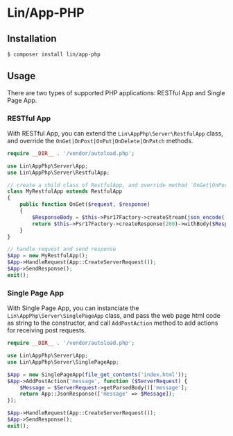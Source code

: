 # Lin/App-PHP

## Installation

```bash
$ composer install lin/app-php
```

## Usage

There are two types of supported PHP applications: RESTful App and Single Page App.

### RESTful App

With RESTful App, you can extend the `Lin\AppPhp\Server\RestfulApp` class, and override the `OnGet|OnPost|OnPut|OnDelete|OnPatch` methods.

```php
require __DIR__ . '/vendor/autoload.php';

use Lin\AppPhp\Server\App;
use Lin\AppPhp\Server\RestfulApp;

// create a child class of RestfulApp, and override method `OnGet|OnPost|OnPut|OnDelete|OnPatch`
class MyRestfulApp extends RestfulApp
{
    public function OnGet($request, $response)
    {
        $ResponseBody = $this->Psr17Factory->createStream(json_encode(['message' => 'Hello World']));
        return $this->Psr17Factory->createResponse(200)->withBody($ResponseBody);
    }
}

// handle request and send response
$App = new MyRestfulApp();
$App->HandleRequest(App::CreateServerRequest());
$App->SendResponse();
exit();
```

### Single Page App

With Single Page App, you can instanciate the `Lin\AppPhp\Server\SinglePageApp` class, and pass the web page html code as string to the constructor, and call `AddPostAction` method to add actions for receiving post requests.

```php
require __DIR__ . '/vendor/autoload.php';

use Lin\AppPhp\Server\App;
use Lin\AppPhp\Server\SinglePageApp;

$App = new SinglePageApp(file_get_contents('index.html'));
$App->AddPostAction('message', function ($ServerRequest) {
    $Message = $ServerRequest->getParsedBody()['message'];
    return App::JsonResponse(['message' => $Message]);
});

$App->HandleRequest(App::CreateServerRequest());
$App->SendResponse();
exit();
```
